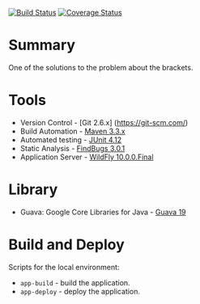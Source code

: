 [![Build Status](https://travis-ci.org/OKaluzny/brackets.svg?branch=master)](https://travis-ci.org/OKaluzny/brackets)
[![Coverage Status](https://coveralls.io/repos/github/OKaluzny/brackets/badge.svg?branch=master)](https://coveralls.io/github/OKaluzny/brackets?branch=master)

# Summary

One of the solutions to the problem about the brackets.

# Tools

* Version Control - [Git 2.6.x] (https://git-scm.com/)
* Build Automation - [Maven 3.3.x](https://maven.apache.org/)
* Automated testing - [JUnit 4.12](http://junit.org/junit4/)
* Static Analysis - [FindBugs 3.0.1](http://findbugs.sourceforge.net/)
* Application Server - [WildFly 10.0.0.Final](http://wildfly.org/)

# Library

* Guava: Google Core Libraries for Java - [Guava 19](https://github.com/google/guava/wiki/Release19)

# Build and Deploy

Scripts for the local environment:

* `app-build` - build the application.
* `app-deploy` - deploy the application.